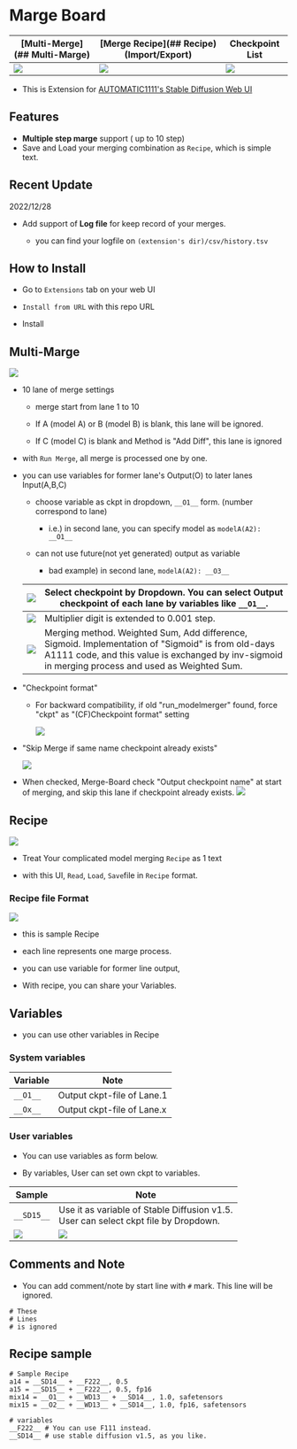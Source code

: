 # Marge Board

| [Multi-Merge](## Multi-Marge) | [Merge Recipe](## Recipe) (Import/Export) | Checkpoint List    |
| ----------------------------- | ----------------------------------------- | ------------------ |
| ![](misc/ss01.png)            | ![](misc/ss02.png)                        | ![](misc/ss03.png) |

- This is Extension for [AUTOMATIC1111's Stable Diffusion Web UI](https://github.com/AUTOMATIC1111/stable-diffusion-webui)

## 

## Features

- **Multiple step marge** support ( up to 10 step)
- Save and Load your merging combination as `Recipe`, which is simple text.



## Recent Update

2022/12/28

- Add support of **Log file** for keep record of your merges.
  
   - you can find your logfile on `(extension's dir)/csv/history.tsv`



## How to Install

- Go to `Extensions` tab on your web UI

- `Install from URL` with this repo URL

- Install



## Multi-Marge

![](misc/ss01.png)

- 10 lane of merge settings
  
   - merge start from lane 1 to 10
  
   - If A (model A) or B (model B) is blank, this lane will be ignored.
  
   - If C (model C) is blank and Method is "Add Diff", this lane is ignored

- with `Run Merge`, all merge is processed one by one.

- you can use variables for former lane's Output(O) to later lanes Input(A,B,C)
  
   - choose variable as ckpt in dropdown, `__O1__` form. (number correspond to lane)
     
      - i.e.) in second lane, you can specify model as `modelA(A2): __O1__`
  
   - can not use future(not yet generated) output as variable
     
      - bad example) in second lane, `modelA(A2): __O3__`
  
  | ![](misc/ss01_ABC.png) | Select checkpoint by Dropdown. You can select Output checkpoint of each lane by variables like `__O1__`.                                                                                                |
  | ---------------------- | ------------------------------------------------------------------------------------------------------------------------------------------------------------------------------------------------------- |
  | ![](misc/ss01_M.png)   | Multiplier digit is extended to 0.001 step.                                                                                                                                                             |
  | ![](misc/ss01_S1.png)  | Merging method. Weighted Sum, Add difference, Sigmoid. Implementation of "Sigmoid" is from old-days A1111 code, and this value is exchanged by inv-sigmoid in merging process and used as Weighted Sum. |

- "Checkpoint format"
  
   - For backward compatibility, if old "run_modelmerger" found, force "ckpt" as "(CF)Checkpoint format" setting
     
     ![](misc/ss04.png)

- "Skip Merge if same name checkpoint already exists"
  
  ![](misc/ss05.png)

- When checked, Merge-Board check "Output checkpoint name" at start of merging, and skip this lane if checkpoint already exists.
  ![](misc/04_skip_merge_existing_checkpoint.png)

## Recipe

![](misc/ss02.png)

- Treat Your complicated model merging `Recipe` as 1 text

- with this UI, `Read`, `Load`, `Save`file in `Recipe` format.

### Recipe file Format

![](misc/ss02_f.png)

- this is sample Recipe

- each line represents one marge process.

- you can use variable for former line output,

- With recipe, you can share your Variables.

## Variables

- you can use other variables in Recipe

### System variables

| Variable | Note                       |
| -------- | -------------------------- |
| `__O1__` | Output ckpt-file of Lane.1 |
| `__Ox__` | Output ckpt-file of Lane.x |

### User variables

- You can use variables as form below.

- By variables, User can set own ckpt to variables.

| Sample               | Note                                                                                    |
| -------------------- | --------------------------------------------------------------------------------------- |
| `__SD15__`           | Use it as variable of Stable Diffusion v1.5.<br/>User can select ckpt file by Dropdown. |
| ![](misc/ss02_v.png) | ![](misc/ss02_v2.png)                                                                   |

## Comments and Note

- You can add comment/note by start line with `#` mark. This line will be ignored.

```
# These
# Lines
# is ignored
```

## Recipe sample

```
# Sample Recipe
a14 = __SD14__ + __F222__, 0.5
a15 = __SD15__ + __F222__, 0.5, fp16
mix14 = __O1__ + __WD13__ + __SD14__, 1.0, safetensors
mix15 = __O2__ + __WD13__ + __SD14__, 1.0, fp16, safetensors

# variables
__F222__ # You can use F111 instead.
__SD14__ # use stable diffusion v1.5, as you like.
```
